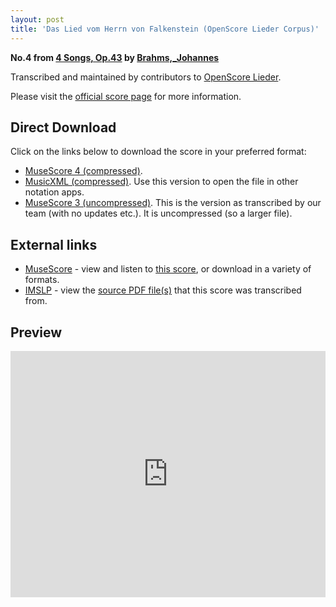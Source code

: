```yaml
---
layout: post
title: 'Das Lied vom Herrn von Falkenstein (OpenScore Lieder Corpus)'
---
```


__No.4 from [4 Songs, Op.43](https://fourscoreandmore.org/OpenScore/Brahms%2C_Johannes/4_Songs%2C_Op.43/) by [Brahms,_Johannes](https://fourscoreandmore.org/OpenScore/Brahms%2C_Johannes)__

Transcribed and maintained by contributors to [OpenScore Lieder].

Please visit the [official score page] for more information.

[official score page]: https://musescore.com/openscore-lieder-corpus/scores/5067672
[OpenScore Lieder]: https://musescore.com/openscore-lieder-corpus

## Direct Download

Click on the links below to download the score in your preferred format:
- [MuseScore 4 (compressed)](https://fourscoreandmore.org/OpenScore/Brahms%2C_Johannes/4_Songs%2C_Op.43/4_Das_Lied_vom_Herrn_von_Falkenstein.mscz).
- [MusicXML (compressed)](https://fourscoreandmore.org/OpenScore/Brahms%2C_Johannes/4_Songs%2C_Op.43/4_Das_Lied_vom_Herrn_von_Falkenstein.mxl). Use this version to open the file in other notation apps.
- [MuseScore 3 (uncompressed)](https://raw.githubusercontent.com/OpenScore/Lieder/refs/heads/main/scores/Brahms%2C_Johannes/4_Songs%2C_Op.43/4_Das_Lied_vom_Herrn_von_Falkenstein/lc5067672.mscx). This is the version as transcribed by our team (with no updates etc.). It is uncompressed (so a larger file).

## External links

- [MuseScore] - view and listen to [this score][MuseScore], or download in a variety of formats.
- [IMSLP] - view the [source PDF file(s)][IMSLP] that this score was transcribed from.

[MuseScore]: https://musescore.com/score/5067672
[IMSLP]: https://imslp.org/wiki/Special:ReverseLookup/79666

## Preview

<iframe width="100%" height="394" src="https://musescore.com/openscore-lieder-corpus/scores/5067672/embed" frameborder="0" allowfullscreen allow="autoplay; fullscreen"></iframe>
